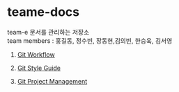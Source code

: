 # teame-docs

team-e 문서를 관리하는 저장소 <br />
team members : 홍길동, 정수빈, 장동현,김의빈, 한승욱, 김서영

1. [Git Workflow](https://github.com/team-e-techeer/teame-docs/blob/main/gitproject/workflow.md)

2. [Git Style Guide](https://github.com/team-e-techeer/teame-docs/blob/main/styleguide/style-guide.md)

3. [Git Project Management](https://github.com/team-e-techeer/teame-docs/blob/main/gitproject/management.md)
